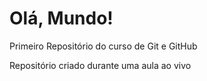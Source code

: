 # Olá, Mundo!

Primeiro Repositório do curso de Git e GitHub

Repositório criado durante uma aula ao vivo
